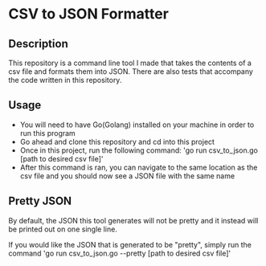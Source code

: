 # CSV to JSON Formatter

## Description
This repository is a command line tool I made that takes the contents of a csv file and formats them into JSON. There are also tests that accompany the code written in this repository.

## Usage
- You will need to have Go(Golang) installed on your machine in order to run this program
- Go ahead and clone this repository and cd into this project
- Once in this project, run the following command: 'go run csv_to_json.go [path to desired csv file]'
- After this command is ran, you can navigate to the same location as the csv file and you should now see a JSON file with the same name

## Pretty JSON
By default, the JSON this tool generates will not be pretty and it instead will be printed out on one single line. 

If you would like the JSON that is generated to be "pretty", simply run the command 'go run csv_to_json.go --pretty [path to desired csv file]'